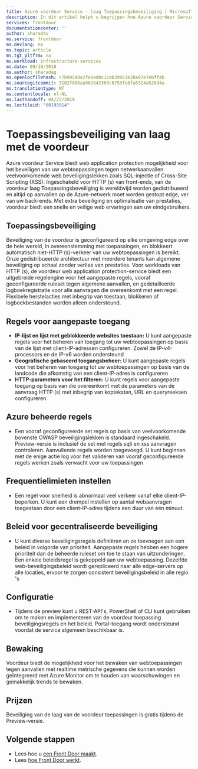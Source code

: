 ```yaml
---
title: Azure voordeur Service - laag Toepassingsbeveiliging | Microsoft Docs
description: In dit artikel helpt u begrijpen hoe Azure voordeur Service kunt beschermen en beveiligen van uw back-ends
services: frontdoor
documentationcenter: ''
author: sharad4u
ms.service: frontdoor
ms.devlang: na
ms.topic: article
ms.tgt_pltfrm: na
ms.workload: infrastructure-services
ms.date: 09/10/2018
ms.author: sharadag
ms.openlocfilehash: c7b99548e2fe1ad0c1cab39953e28a97e7ebff4b
ms.sourcegitcommit: 3102f886aa962842303c8753fe8fa5324a52834a
ms.translationtype: MT
ms.contentlocale: nl-NL
ms.lasthandoff: 04/23/2019
ms.locfileid: "60193914"
---
```

# <a name="application-layer-security-with-front-door"></a>Toepassingsbeveiliging van laag met de voordeur
Azure voordeur Service biedt web application protection mogelijkheid voor het beveiligen van uw webtoepassingen tegen netwerkaanvallen veelvoorkomende web beveiligingslekken zoals SQL-injectie of Cross-Site Scripting (XSS). Ingeschakeld voor HTTP (s) van front-ends, van de voordeur laag Toepassingsbeveiliging is wereldwijd worden gedistribueerd en altijd op aanvallen op de Azure-netwerk moet worden gestopt edge, ver van uw back-ends. Met extra beveiliging en optimalisatie van prestaties, voordeur biedt een snelle en veilige web ervaringen aan uw eindgebruikers.

## <a name="application-protection"></a>Toepassingsbeveiliging
Beveiliging van de voordeur is geconfigureerd op elke omgeving edge over de hele wereld, in overeenstemming met toepassingen, en blokkeert automatisch niet-HTTP (s)-verkeer van uw webtoepassingen is bereikt. Onze gedistribueerde architectuur met meerdere tenants kan algemene beveiliging op schaal zonder verlies van prestaties. Voor workloads van HTTP (s), de voordeur web application protection-service biedt een uitgebreide regelengine voor het aangepaste regels, vooraf geconfigureerde ruleset tegen algemene aanvallen, en gedetailleerde logboekregistratie voor alle aanvragen die overeenkomt met een regel. Flexibele herstelacties met inbegrip van toestaan, blokkeren of logboekbestanden worden alleen ondersteund.

## <a name="custom-access-control-rules"></a>Regels voor aangepaste toegang
- **IP-lijst en lijst met geblokkeerde websites toestaan:** U kunt aangepaste regels voor het beheren van toegang tot uw webtoepassingen op basis van de lijst met client-IP-adressen configureren. Zowel de IP-v4-processors en de IP-v6 worden ondersteund
- **Geografische gebaseerd toegangsbeheer:** U kunt aangepaste regels voor het beheren van toegang tot uw webtoepassingen op basis van de landcode die afkomstig van een client-IP-adres is configureren
- **HTTP-parameters voor het filteren:** U kunt regels voor aangepaste toegang op basis van die overeenkomt met de parameters van de aanvraag HTTP (s) met inbegrip van kopteksten, URL en queryreeksen configureren

## <a name="azure-managed-rules"></a>Azure beheerde regels
- Een vooraf geconfigureerde set regels op basis van veelvoorkomende bovenste OWASP beveiligingslekken is standaard ingeschakeld. Preview-versie is inclusief de set met regels sqli en xss aanvragen controleren. Aanvullende regels worden toegevoegd. U kunt beginnen met de enige actie log voor het valideren van vooraf geconfigureerde regels werken zoals verwacht voor uw toepassingen 

## <a name="rate-limiting"></a>Frequentielimieten instellen
- Een regel voor snelheid is abnormaal veel verkeer vanaf elke client-IP-beperken.  U kunt een drempel instellen op aantal webaanvragen toegestaan door een client-IP-adres tijdens een duur van één minuut.

## <a name="centralized-protection-policy"></a>Beleid voor gecentraliseerde beveiliging
- U kunt diverse beveiligingsregels definiëren en ze toevoegen aan een beleid in volgorde van prioriteit. Aangepaste regels hebben een hogere prioriteit dan de beheerde ruleset om toe te staan van uitzonderingen. Een enkele beleidsregel is gekoppeld aan uw webtoepassing.  Dezelfde web-beveiligingsbeleid wordt gerepliceerd naar alle edge-servers op alle locaties, ervoor te zorgen consistent beveiligingsbeleid in alle regio 's

## <a name="configuration"></a>Configuratie
- Tijdens de preview kunt u REST-API's, PowerShell of CLI kunt gebruiken om te maken en implementeren van de voordeur toepassing beveiligingsregels en het beleid. Portal-toegang wordt ondersteund voordat de service algemeen beschikbaar is. 


## <a name="monitoring"></a>Bewaking
Voordeur biedt de mogelijkheid voor het bewaken van webtoepassingen tegen aanvallen met realtime metrische gegevens die kunnen worden geïntegreerd met Azure Monitor om te houden van waarschuwingen en gemakkelijk trends te bewaken.

## <a name="pricing"></a>Prijzen
Beveiliging van de laag van de voordeur toepassingen is gratis tijdens de Preview-versie.


## <a name="next-steps"></a>Volgende stappen

- Lees hoe u [een Front Door maakt](quickstart-create-front-door.md).
- Lees [hoe Front Door werkt](front-door-routing-architecture.md).
